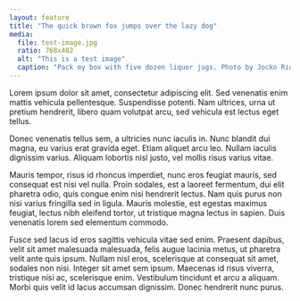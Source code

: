 ```yaml
---
layout: feature
title: "The quick brown fox jumps over the lazy dog"
media:
  file: test-image.jpg
  ratio: 768x482
  alt: "This is a test image"
  caption: "Pack my box with five dozen liquor jugs. Photo by Jocko Ridley."
---
```


Lorem ipsum dolor sit amet, consectetur adipiscing elit. Sed venenatis enim mattis vehicula pellentesque. Suspendisse potenti. Nam ultrices, urna ut pretium hendrerit, libero quam volutpat arcu, sed vehicula est lectus eget tellus.

Donec venenatis tellus sem, a ultricies nunc iaculis in. Nunc blandit dui magna, eu varius erat gravida eget. Etiam aliquet arcu leo. Nullam iaculis dignissim varius. Aliquam lobortis nisl justo, vel mollis risus varius vitae.

Mauris tempor, risus id rhoncus imperdiet, nunc eros feugiat mauris, sed consequat est nisi vel nulla. Proin sodales, est a laoreet fermentum, dui elit pharetra odio, quis congue enim nisi hendrerit lectus. Nam quis purus non nisi varius fringilla sed in ligula. Mauris molestie, est egestas maximus feugiat, lectus nibh eleifend tortor, ut tristique magna lectus in sapien. Duis venenatis lorem sed elementum commodo.

Fusce sed lacus id eros sagittis vehicula vitae sed enim. Praesent dapibus, velit sit amet malesuada malesuada, felis augue lacinia metus, ut pharetra velit ante quis ipsum. Nullam nisl eros, scelerisque at consequat sit amet, sodales non nisi. Integer sit amet sem ipsum. Maecenas id risus viverra, tristique nisi ac, scelerisque enim. Vestibulum tincidunt et arcu a aliquam. Morbi quis velit id lacus accumsan dignissim. Donec hendrerit nunc purus.
